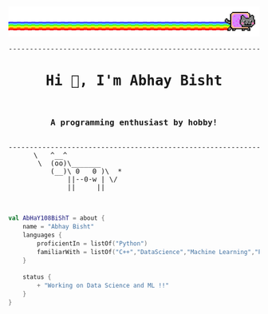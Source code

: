 ![image](https://raw.githubusercontent.com/AbHaY108BiShT/AbHaY108BiShT/main/meow.gif)
<pre>
--------------------------------------------------------------------------------------------------------------------------------
<h1 align="center">Hi 👋, I'm Abhay Bisht</h1>
<h3 align="center">A programming enthusiast by hobby!</h3>
--------------------------------------------------------------------------------------------------------------------------------
      \   ^__^
       \  (oo)\_______
          (__)\ 0   0 )\  *
              ||--0-w | \/
              ||     ||
</pre>
<br>

```kotlin
val AbHaY108BiShT = about {
    name = "Abhay Bisht"
    languages {
        proficientIn = listOf("Python")
        familiarWith = listOf("C++","DataScience","Machine Learning","PyGames","MERN stack")
    }

    status {
        + "Working on Data Science and ML !!"
    }
}
```
